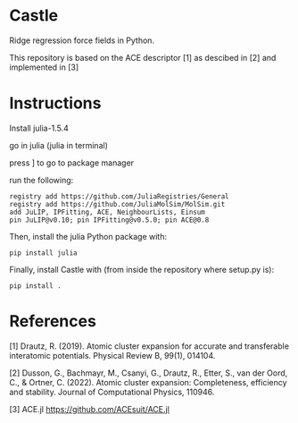 # Castle

Ridge regression force fields in Python.

This repository is based on the ACE descriptor [1] as descibed in [2] and implemented in [3]


# Instructions

Install julia-1.5.4

go in julia (julia in terminal)

press ] to go to package manager

run the following:

	registry add https://github.com/JuliaRegistries/General
	registry add https://github.com/JuliaMolSim/MolSim.git
	add JuLIP, IPFitting, ACE, NeighbourLists, Einsum
	pin JuLIP@v0.10; pin IPFitting@v0.5.0; pin ACE@0.8

Then, install the julia Python package with:

	pip install julia

Finally, install Castle with (from inside the repository where setup.py is):

	pip install .

# References
[1] Drautz, R. (2019). Atomic cluster expansion for accurate and transferable interatomic potentials. Physical Review B, 99(1), 014104.

[2] Dusson, G., Bachmayr, M., Csanyi, G., Drautz, R., Etter, S., van der Oord, C., & Ortner, C. (2022). Atomic cluster expansion: Completeness, efficiency and stability. Journal of Computational Physics, 110946.

[3] ACE.jl https://github.com/ACEsuit/ACE.jl
